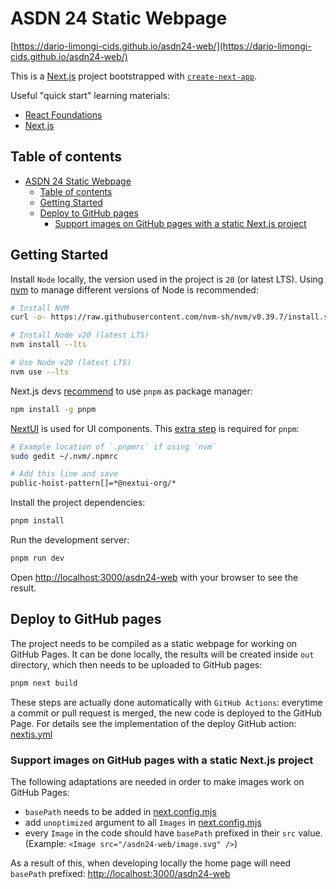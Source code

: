 # ASDN 24 Static Webpage

[https://dario-limongi-cids.github.io/asdn24-web/](https://dario-limongi-cids.github.io/asdn24-web/)

This is a [Next.js](https://nextjs.org/) project bootstrapped with [`create-next-app`](https://github.com/vercel/next.js/tree/canary/packages/create-next-app).

Useful "quick start" learning materials:

- [React Foundations](https://nextjs.org/learn/react-foundations)
- [Next.js](https://nextjs.org/learn/dashboard-app)

## Table of contents

- [ASDN 24 Static Webpage](#asdn-24-static-webpage)
  - [Table of contents](#table-of-contents)
  - [Getting Started](#getting-started)
  - [Deploy to GitHub pages](#deploy-to-github-pages)
    - [Support images on GitHub pages with a static Next.js project](#support-images-on-github-pages-with-a-static-nextjs-project)

## Getting Started

Install `Node` locally, the version used in the project is `20` (or latest LTS). Using [nvm](<(https://github.com/nvm-sh/nvm?tab=readme-ov-file#usage)>) to manage different versions of Node is recommended:

```bash
# Install NVM
curl -o- https://raw.githubusercontent.com/nvm-sh/nvm/v0.39.7/install.sh | bash

# Install Node v20 (latest LTS)
nvm install --lts

# Use Node v20 (latest LTS)
nvm use --lts
```

Next.js devs [recommend](https://nextjs.org/learn/dashboard-app/getting-started#creating-a-new-project) to use `pnpm` as package manager:

```bash
npm install -g pnpm
```

[NextUI](https://nextui.org/docs/guide/introduction) is used for UI components. This [extra step](https://nextui.org/docs/guide/installation#hoisted-dependencies-setup-1) is required for `pnpm`:

```bash
# Example location of `.pnpmrc` if using `nvm`
sudo gedit ~/.nvm/.npmrc

# Add this line and save
public-hoist-pattern[]=*@nextui-org/*
```

Install the project dependencies:

```bash
pnpm install
```

Run the development server:

```bash
pnpm run dev
```

Open [http://localhost:3000/asdn24-web](http://localhost:3000/asdn24-web) with your browser to see the result.

## Deploy to GitHub pages

The project needs to be compiled as a static webpage for working on GitHub Pages. It can be done locally, the results will be created inside `out` directory, which then needs to be uploaded to GitHub pages:

```bash
pnpm next build
```

These steps are actually done automatically with `GitHub Actions`: everytime a commit or pull request is merged, the new code is deployed to the GitHub Page.
For details see the implementation of the deploy GitHub action: [nextjs.yml](/.github/workflows/nextjs.yml)

### Support images on GitHub pages with a static Next.js project

The following adaptations are needed in order to make images work on GitHub Pages:

- `basePath` needs to be added in [next.config.mjs](next.config.mjs)
- add `unoptimized` argument to all `Images` in [next.config.mjs](next.config.mjs)
- every `Image` in the code should have `basePath` prefixed in their `src` value. (Example: `<Image src="/asdn24-web/image.svg" />`)

As a result of this, when developing locally the home page will need `basePath` prefixed: [http://localhost:3000/asdn24-web](http://localhost:3000/asdn24-web)

